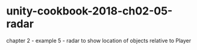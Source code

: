 # unity-cookbook-2018-ch02-05-radar
chapter 2 - example 5 - radar to show location of objects relative to Player
